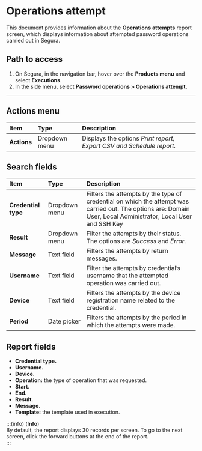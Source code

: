 # Operations attempt

This document provides information about the **Operations attempts** report screen, which displays information about attempted password operations carried out in Segura.

## Path to access

1. On Segura, in the navigation bar, hover over the **Products menu** and select **Executions**.  
2. In the side menu, select **Password operations > Operations attempt.**

---
## Actions menu

| **Item** | **Type** | **Description** |
| :---- | :---- | :---- |
| **Actions** | Dropdown menu | Displays the options *Print report, Export CSV and Schedule report.* |

## Search fields

| **Item** | **Type** | **Description** |
| :---- | :---- | :---- |
| **Credential type** | Dropdown menu | Filters the attempts by the type of credential on which the attempt was carried out. The options are: Domain User, Local Administrator, Local User and SSH Key |
| **Result** | Dropdown menu | Filter the attempts by their status. The options are *Success* and *Error*. |
| **Message** | Text field | Filters the attempts by return messages. |
| **Username** | Text field | Filter the attempts by credential’s username that the attempted operation was carried out. |
| **Device** | Text field | Filters the attempts by the device registration name related to the credential. |
| **Period** | Date picker | Filters the attempts by the period in which the attempts were made. |

## Report fields

* **Credential type.**  
* **Username.**  
* **Device.**  
* **Operation:** the type of operation that was requested.  
* **Start.**  
* **End.**  
* **Result.**  
* **Message.**  
* **Template:** the template used in execution.

:::(info) (**Info**)  
By default, the report displays 30 records per screen. To go to the next screen, click the forward buttons at the end of the report.  
:::
